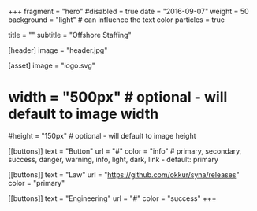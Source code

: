 +++
fragment = "hero"
#disabled = true
date = "2016-09-07"
weight = 50
background = "light" # can influence the text color
particles = true

title = ""
subtitle = "Offshore Staffing"

[header]
  image = "header.jpg"

[asset]
  image = "logo.svg"
#  width = "500px" # optional - will default to image width
  #height = "150px" # optional - will default to image height

[[buttons]]
  text = "Button"
  url = "#"
  color = "info" # primary, secondary, success, danger, warning, info, light, dark, link - default: primary

[[buttons]]
  text = "Law"
  url = "https://github.com/okkur/syna/releases"
  color = "primary"

[[buttons]]
  text = "Engineering"
  url = "#"
  color = "success"
+++
